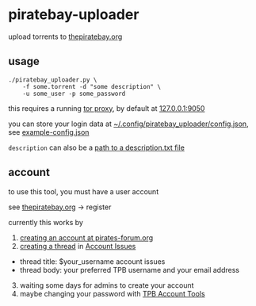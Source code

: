 # piratebay-uploader

upload torrents to [thepiratebay.org](https://thepiratebay.org/index.html)



## usage

```
./piratebay_uploader.py \
    -f some.torrent -d "some description" \
    -u some_user -p some_password
```

this requires a running [tor proxy](https://www.torproject.org/), by default at
[127.0.0.1:9050](https://github.com/milahu/piratebay-uploader/blob/2b2efb1c5745b1eed7c2cc65f9461599c2103187/piratebay_uploader.py#L141)

you can store your login data at
[~/.config/piratebay_uploader/config.json](https://github.com/milahu/piratebay-uploader/blob/2b2efb1c5745b1eed7c2cc65f9461599c2103187/piratebay_uploader.py#L367),
see [example-config.json](example-config.json)

`description` can also be a
[path to a description.txt file](https://github.com/milahu/piratebay-uploader/blob/2b2efb1c5745b1eed7c2cc65f9461599c2103187/piratebay_uploader.py#L388)



## account

to use this tool, you must have a user account

see [thepiratebay.org](https://thepiratebay.org/index.html) &rarr; register

currently this works by

1. [creating an account at pirates-forum.org](https://pirates-forum.org/member.php?action=register)
2. [creating a thread](https://pirates-forum.org/newthread.php?fid=32) in [Account Issues](https://pirates-forum.org/forumdisplay.php?fid=32)
  - thread title: $your_username account issues
  - thread body: your preferred TPB username and your email address
3. waiting some days for admins to create your account
4. maybe changing your password with [TPB Account Tools](https://pirates-forum.org/misc.php?page=TPB-account-tools)
